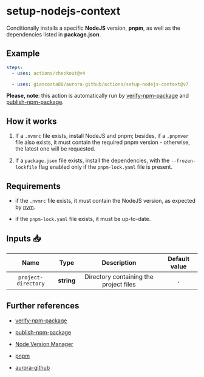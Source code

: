# setup-nodejs-context

Conditionally installs a specific **NodeJS** version, **pnpm**, as well as the dependencies listed in **package.json**.

## Example

```yaml
steps:
  - uses: actions/checkout@v4

  - uses: giancosta86/aurora-github/actions/setup-nodejs-context@v7
```

**Please, note**: this action is automatically run by [verify-npm-package](../verify-npm-package/README.md) and [publish-npm-package](../publish-npm-package/README.md).

## How it works

1. If a `.nvmrc` file exists, install NodeJS and pnpm; besides, if a `.pnpmver` file also exists, it must contain the required pnpm version - otherwise, the latest one will be requested.

1. If a `package.json` file exists, install the dependencies, with the `--frozen-lockfile` flag enabled only if the `pnpm-lock.yaml` file is present.

## Requirements

- if the `.nvmrc` file exists, it must contain the NodeJS version, as expected by [nvm](https://github.com/nvm-sh/nvm).

- if the `pnpm-lock.yaml` file exists, it must be up-to-date.

## Inputs 📥

|        Name         |    Type    |              Description               | Default value |
| :-----------------: | :--------: | :------------------------------------: | :-----------: |
| `project-directory` | **string** | Directory containing the project files |     **.**     |

## Further references

- [verify-npm-package](../verify-npm-package/README.md)

- [publish-npm-package](../publish-npm-package/README.md)

- [Node Version Manager](https://github.com/nvm-sh/nvm)

- [pnpm](https://pnpm.io/)

- [aurora-github](../../README.md)
